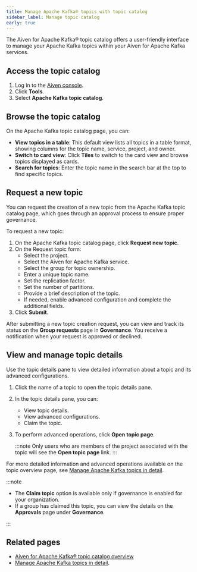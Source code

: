 ```yaml
---
title: Manage Apache Kafka® topics with topic catalog
sidebar_label: Manage topic catalog
early: true
---
```


The Aiven for Apache Kafka® topic catalog offers a user-friendly interface to manage your Apache Kafka topics within your Aiven for Apache Kafka services.

## Access the topic catalog

1. Log in to the [Aiven console](https://console.aiven.io/).
1. Click **Tools**.
1. Select **Apache Kafka topic catalog**.

## Browse the topic catalog

On the Apache Kafka topic catalog page, you can:

- **View topics in a table**: This default view lists all topics in a table format, showing columns
  for the topic name, service, project, and owner.
- **Switch to card view**: Click **Tiles** to switch to the card view and browse topics displayed
  as cards.
- **Search for topics**: Enter the topic name in the search bar at the top
  to find specific topics.

## Request a new topic

You can request the creation of a new topic from the Apache Kafka topic catalog page,
which goes through an approval process to ensure proper governance.

To request a new topic:

1. On the Apache Kafka topic catalog page, click **Request new topic**.
1. On the Request topic form:
   - Select the project.
   - Select the Aiven for Apache Kafka service.
   - Select the group for topic ownership.
   - Enter a unique topic name.
   - Set the replication factor.
   - Set the number of partitions.
   - Provide a brief description of the topic.
   - If needed, enable advanced configuration and complete the additional fields.
1. Click **Submit**.

After submitting a new topic creation request, you can view and track its status on the
**Group requests** page in **Governance**. You receive a notification when your request
is approved or declined.

## View and manage topic details

Use the topic details pane to view detailed information about a topic and
its advanced configurations.

1. Click the name of a topic to open the topic details pane.
1. In the topic details pane, you can:
   - View topic details.
   - View advanced configurations.
   - Claim the topic.
1. To perform advanced operations, click **Open topic page**.

   :::note
   Only users who are members of the project associated with the topic will see
   the **Open topic page** link.
   :::


For more detailed information and advanced operations available on the
topic overview page, see [Manage Apache Kafka topics in detail](/docs/products/kafka/howto/manage-topics-details).

:::note

- The **Claim topic** option is available only if governance is enabled for your
  organization.
- If a group has claimed this topic, you can view the details on the **Approvals** page
  under **Governance**.

:::

## Related pages

- [Aiven for Apache Kafka® topic catalog overview](/docs/products/kafka/concepts/topic-catalog-overview)
- [Manage Apache Kafka topics in detail](/docs/products/kafka/howto/manage-topics-details).
